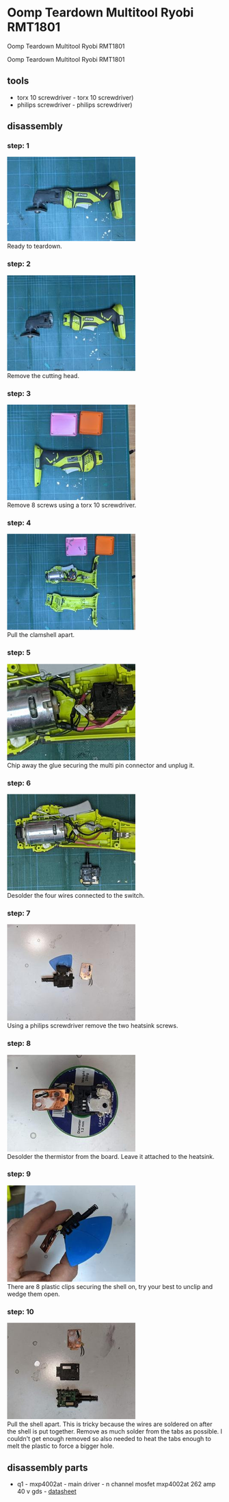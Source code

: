 # Oomp Teardown Multitool Ryobi RMT1801
Oomp Teardown Multitool Ryobi RMT1801

Oomp Teardown Multitool Ryobi RMT1801  


## tools
* torx 10 screwdriver - torx 10 screwdriver)
* philips screwdriver - philips screwdriver)

## disassembly
### step: 1
[![](images/disassembly_1_300.jpg)](images/disassembly_1.jpg)  
Ready to teardown.
### step: 2
[![](images/disassembly_2_300.jpg)](images/disassembly_2.jpg)  
Remove the cutting head.
### step: 3
[![](images/disassembly_3_300.jpg)](images/disassembly_3.jpg)  
Remove 8 screws using a torx 10 screwdriver.
### step: 4
[![](images/disassembly_4_300.jpg)](images/disassembly_4.jpg)  
Pull the clamshell apart.
### step: 5
[![](images/disassembly_5_300.jpg)](images/disassembly_5.jpg)  
Chip away the glue securing the multi pin connector and unplug it.
### step: 6
[![](images/disassembly_6_300.jpg)](images/disassembly_6.jpg)  
Desolder the four wires connected to the switch.
### step: 7
[![](images/disassembly_7_300.jpg)](images/disassembly_7.jpg)  
Using a philips screwdriver remove the two heatsink screws.
### step: 8
[![](images/disassembly_8_300.jpg)](images/disassembly_8.jpg)  
Desolder the thermistor from the board. Leave it attached to the heatsink.
### step: 9
[![](images/disassembly_9_300.jpg)](images/disassembly_9.jpg)  
There are 8 plastic clips securing the shell on, try your best to unclip and wedge them open.
### step: 10
[![](images/disassembly_10_300.jpg)](images/disassembly_10.jpg)  
Pull the shell apart. This is tricky because the wires are soldered on after the shell is put together. Remove as much solder from the tabs as possible. I couldn't get enough removed so also needed to heat the tabs enough to melt the plastic to force a bigger hole.


## disassembly parts
* q1 - mxp4002at - main driver - n channel mosfet mxp4002at 262 amp 40 v gds - [datasheet](images/q1.pdf)








